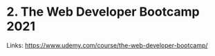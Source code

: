 # 2. The Web Developer Bootcamp 2021

Links: https://www.udemy.com/course/the-web-developer-bootcamp/